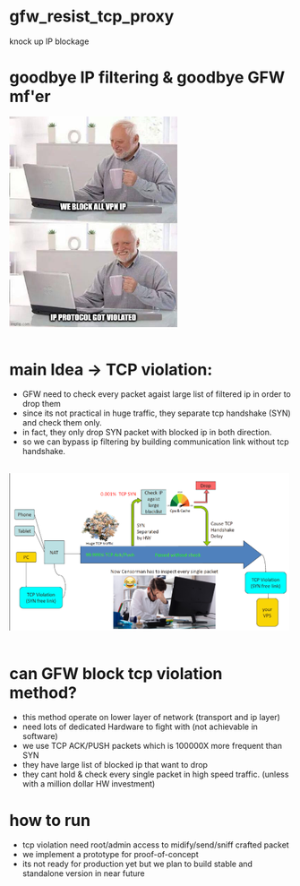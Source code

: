# gfw_resist_tcp_proxy
knock up IP blockage

# goodbye IP filtering & goodbye GFW mf'er
<img src="/meme.jpg?raw=true" width="300" >
<br><br>

# main Idea -> TCP violation:
- GFW need to check every packet agaist large list of filtered ip in order to drop them<br>
- since its not practical in huge traffic, they separate tcp handshake (SYN) and check them only.<br>
- in fact, they only drop SYN packet with blocked ip in both direction.
- so we can bypass ip filtering by building communication link without tcp handshake.<br><br>
<img src="/slide1.png?raw=true" width="500" >
<br><br>

# can GFW block tcp violation method?
- this method operate on lower layer of network (transport and ip layer)
- need lots of dedicated Hardware to fight with (not achievable in software)
- we use TCP ACK/PUSH packets which is 100000X more frequent than SYN
- they have large list of blocked ip that want to drop
- they cant hold & check every single packet in high speed traffic. (unless with a million dollar HW investment)

# how to run
- tcp violation need root/admin access to midify/send/sniff crafted packet
- we implement a prototype for proof-of-concept
- its not ready for production yet but we plan to build stable and standalone version in near future
